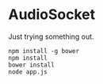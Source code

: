 # AudioSocket

Just trying something out.

```
npm install -g bower
npm install
bower install
node app.js
```
